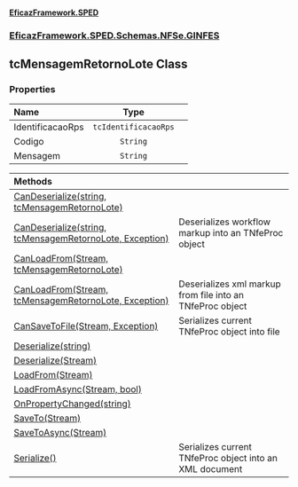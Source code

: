 #### [EficazFramework.SPED](EficazFrameworkSPED.md 'EficazFramework SPED')
### [EficazFramework.SPED.Schemas.NFSe.GINFES](EficazFramework.SPED.Schemas.NFSe.GINFES.md 'EficazFramework.SPED.Schemas.NFSe.GINFES')

## tcMensagemRetornoLote Class
### Properties

| Name | Type | |
| :--- | :---: | :--- |
| IdentificacaoRps | `tcIdentificacaoRps` |  |
| Codigo | `String` |  |
| Mensagem | `String` |  |

| Methods | |
| :--- | :--- |
| [CanDeserialize(string, tcMensagemRetornoLote)](EficazFramework.SPED.Schemas.NFSe.GINFES/tcMensagemRetornoLote/CanDeserialize(string,tcMensagemRetornoLote).md 'EficazFramework.SPED.Schemas.NFSe.GINFES.tcMensagemRetornoLote.CanDeserialize(string, EficazFramework.SPED.Schemas.NFSe.GINFES.tcMensagemRetornoLote)') | |
| [CanDeserialize(string, tcMensagemRetornoLote, Exception)](EficazFramework.SPED.Schemas.NFSe.GINFES/tcMensagemRetornoLote/CanDeserialize(string,tcMensagemRetornoLote,Exception).md 'EficazFramework.SPED.Schemas.NFSe.GINFES.tcMensagemRetornoLote.CanDeserialize(string, EficazFramework.SPED.Schemas.NFSe.GINFES.tcMensagemRetornoLote, System.Exception)') | Deserializes workflow markup into an TNfeProc object |
| [CanLoadFrom(Stream, tcMensagemRetornoLote)](EficazFramework.SPED.Schemas.NFSe.GINFES/tcMensagemRetornoLote/CanLoadFrom(Stream,tcMensagemRetornoLote).md 'EficazFramework.SPED.Schemas.NFSe.GINFES.tcMensagemRetornoLote.CanLoadFrom(System.IO.Stream, EficazFramework.SPED.Schemas.NFSe.GINFES.tcMensagemRetornoLote)') | |
| [CanLoadFrom(Stream, tcMensagemRetornoLote, Exception)](EficazFramework.SPED.Schemas.NFSe.GINFES/tcMensagemRetornoLote/CanLoadFrom(Stream,tcMensagemRetornoLote,Exception).md 'EficazFramework.SPED.Schemas.NFSe.GINFES.tcMensagemRetornoLote.CanLoadFrom(System.IO.Stream, EficazFramework.SPED.Schemas.NFSe.GINFES.tcMensagemRetornoLote, System.Exception)') | Deserializes xml markup from file into an TNfeProc object |
| [CanSaveToFile(Stream, Exception)](EficazFramework.SPED.Schemas.NFSe.GINFES/tcMensagemRetornoLote/CanSaveToFile(Stream,Exception).md 'EficazFramework.SPED.Schemas.NFSe.GINFES.tcMensagemRetornoLote.CanSaveToFile(System.IO.Stream, System.Exception)') | Serializes current TNfeProc object into file |
| [Deserialize(string)](EficazFramework.SPED.Schemas.NFSe.GINFES/tcMensagemRetornoLote/Deserialize(string).md 'EficazFramework.SPED.Schemas.NFSe.GINFES.tcMensagemRetornoLote.Deserialize(string)') | |
| [Deserialize(Stream)](EficazFramework.SPED.Schemas.NFSe.GINFES/tcMensagemRetornoLote/Deserialize(Stream).md 'EficazFramework.SPED.Schemas.NFSe.GINFES.tcMensagemRetornoLote.Deserialize(System.IO.Stream)') | |
| [LoadFrom(Stream)](EficazFramework.SPED.Schemas.NFSe.GINFES/tcMensagemRetornoLote/LoadFrom(Stream).md 'EficazFramework.SPED.Schemas.NFSe.GINFES.tcMensagemRetornoLote.LoadFrom(System.IO.Stream)') | |
| [LoadFromAsync(Stream, bool)](EficazFramework.SPED.Schemas.NFSe.GINFES/tcMensagemRetornoLote/LoadFromAsync(Stream,bool).md 'EficazFramework.SPED.Schemas.NFSe.GINFES.tcMensagemRetornoLote.LoadFromAsync(System.IO.Stream, bool)') | |
| [OnPropertyChanged(string)](EficazFramework.SPED.Schemas.NFSe.GINFES/tcMensagemRetornoLote/OnPropertyChanged(string).md 'EficazFramework.SPED.Schemas.NFSe.GINFES.tcMensagemRetornoLote.OnPropertyChanged(string)') | |
| [SaveTo(Stream)](EficazFramework.SPED.Schemas.NFSe.GINFES/tcMensagemRetornoLote/SaveTo(Stream).md 'EficazFramework.SPED.Schemas.NFSe.GINFES.tcMensagemRetornoLote.SaveTo(System.IO.Stream)') | |
| [SaveToAsync(Stream)](EficazFramework.SPED.Schemas.NFSe.GINFES/tcMensagemRetornoLote/SaveToAsync(Stream).md 'EficazFramework.SPED.Schemas.NFSe.GINFES.tcMensagemRetornoLote.SaveToAsync(System.IO.Stream)') | |
| [Serialize()](EficazFramework.SPED.Schemas.NFSe.GINFES/tcMensagemRetornoLote/Serialize().md 'EficazFramework.SPED.Schemas.NFSe.GINFES.tcMensagemRetornoLote.Serialize()') | Serializes current TNfeProc object into an XML document |
